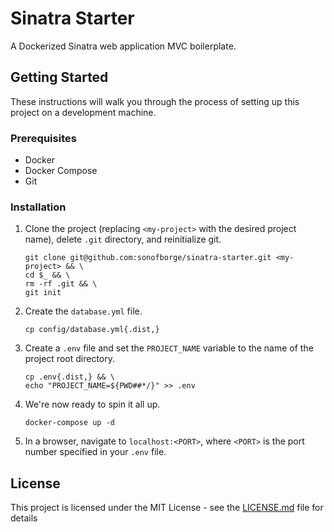 # Sinatra Starter

A Dockerized Sinatra web application MVC boilerplate.

## Getting Started

These instructions will walk you through the process of setting up this project on a development machine.

### Prerequisites

*   Docker
*   Docker Compose
*   Git

### Installation

1.  Clone the project (replacing `<my-project>` with the desired project name), delete `.git` directory, and
    reinitialize git.

    ```shell
    git clone git@github.com:sonofborge/sinatra-starter.git <my-project> && \
    cd $_ && \
    rm -rf .git && \
    git init
    ```

2.  Create the `database.yml` file.

    ```shell
    cp config/database.yml{.dist,}
    ```

3.  Create a `.env` file and set the `PROJECT_NAME` variable to the name of the project root directory.

    ```shell
    cp .env{.dist,} && \
    echo "PROJECT_NAME=${PWD##*/}" >> .env
    ```

4.  We're now ready to spin it all up.

    ```shell
    docker-compose up -d
    ```

5.  In a browser, navigate to `localhost:<PORT>`, where `<PORT>` is the port number specified in your `.env` file.

## License

This project is licensed under the MIT License - see the [LICENSE.md](LICENSE.md) file for details
